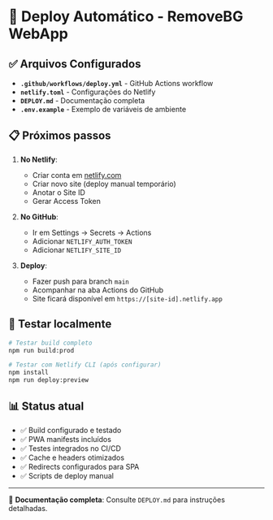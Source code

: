 # 🚀 Deploy Automático - RemoveBG WebApp

## ✅ Arquivos Configurados

- **`.github/workflows/deploy.yml`** - GitHub Actions workflow
- **`netlify.toml`** - Configurações do Netlify  
- **`DEPLOY.md`** - Documentação completa
- **`.env.example`** - Exemplo de variáveis de ambiente

## 📋 Próximos passos

1. **No Netlify**:
   - Criar conta em [netlify.com](https://netlify.com)
   - Criar novo site (deploy manual temporário)
   - Anotar o Site ID
   - Gerar Access Token

2. **No GitHub**:
   - Ir em Settings → Secrets → Actions
   - Adicionar `NETLIFY_AUTH_TOKEN`
   - Adicionar `NETLIFY_SITE_ID`

3. **Deploy**:
   - Fazer push para branch `main`
   - Acompanhar na aba Actions do GitHub
   - Site ficará disponível em `https://[site-id].netlify.app`

## 🧪 Testar localmente

```bash
# Testar build completo
npm run build:prod

# Testar com Netlify CLI (após configurar)
npm install
npm run deploy:preview
```

## 📊 Status atual

- ✅ Build configurado e testado
- ✅ PWA manifests incluídos  
- ✅ Testes integrados no CI/CD
- ✅ Cache e headers otimizados
- ✅ Redirects configurados para SPA
- ✅ Scripts de deploy manual

---

📖 **Documentação completa**: Consulte `DEPLOY.md` para instruções detalhadas.
